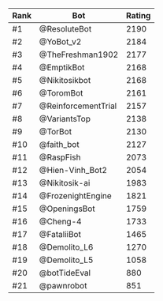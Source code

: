 Rank|Bot|Rating
---|---|---
#1|@ResoluteBot|2190
#2|@YoBot_v2|2184
#3|@TheFreshman1902|2177
#4|@EmptikBot|2168
#5|@Nikitosikbot|2168
#6|@ToromBot|2161
#7|@ReinforcementTrial|2157
#8|@VariantsTop|2138
#9|@TorBot|2130
#10|@faith_bot|2127
#11|@RaspFish|2073
#12|@Hien-Vinh_Bot2|2054
#13|@Nikitosik-ai|1983
#14|@FrozenightEngine|1821
#15|@OpeningsBot|1759
#16|@Cheng-4|1733
#17|@FataliiBot|1465
#18|@Demolito_L6|1270
#19|@Demolito_L5|1058
#20|@botTideEval|880
#21|@pawnrobot|851
